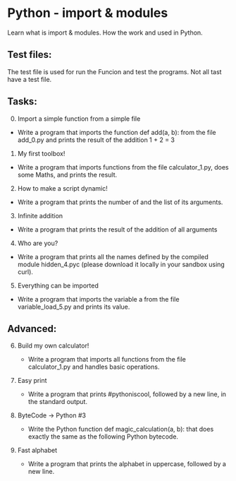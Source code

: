 # Python - import & modules

Learn what is import & modules. How the work and used in Python.

## Test files:

The test file is used for run the Funcion and test the programs. Not all tast have a test file.

## Tasks:

0. Import a simple function from a simple file

* Write a program that imports the function def add(a, b): from the file add_0.py and prints the result of the addition 1 + 2 = 3

1. My first toolbox!

* Write a program that imports functions from the file calculator_1.py, does some Maths, and prints the result.

2. How to make a script dynamic!

* Write a program that prints the number of and the list of its arguments.

3. Infinite addition

* Write a program that prints the result of the addition of all arguments

4. Who are you?

* Write a program that prints all the names defined by the compiled module hidden_4.pyc (please download it locally in your sandbox using curl).

5. Everything can be imported

* Write a program that imports the variable a from the file variable_load_5.py and prints its value.

## Advanced:

6. Build my own calculator!

    * Write a program that imports all functions from the file calculator_1.py and handles basic operations.

7. Easy print

    * Write a program that prints #pythoniscool, followed by a new line, in the standard output.

8. ByteCode -> Python #3

    * Write the Python function def magic_calculation(a, b): that does exactly the same as the following Python bytecode.

9. Fast alphabet

    * Write a program that prints the alphabet in uppercase, followed by a new line.
